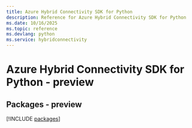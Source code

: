 ```yaml
---
title: Azure Hybrid Connectivity SDK for Python
description: Reference for Azure Hybrid Connectivity SDK for Python
ms.date: 10/16/2025
ms.topic: reference
ms.devlang: python
ms.service: hybridconnectivity
---
```

# Azure Hybrid Connectivity SDK for Python - preview
## Packages - preview
[!INCLUDE [packages](hybrid-connectivity-index.md)]